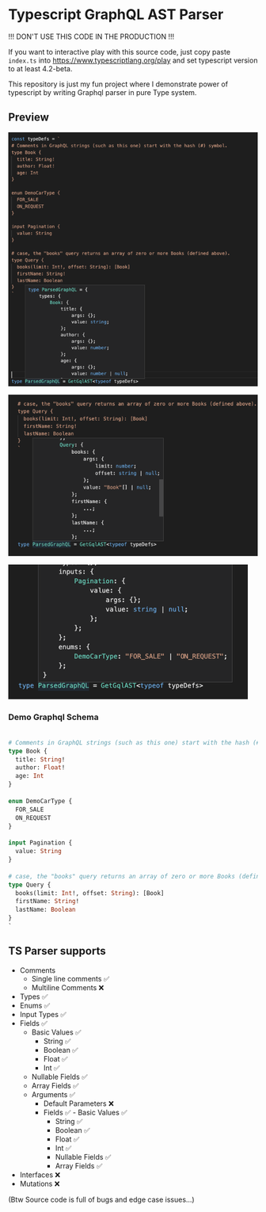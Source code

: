 # Typescript GraphQL AST Parser

!!! DON'T USE THIS CODE IN THE PRODUCTION !!! 


If you want to interactive play with this source code, just copy paste `index.ts` into https://www.typescriptlang.org/play and set typescript version to at least 4.2-beta.


This repository is just my fun project where I demonstrate power of typescript by writing Graphql parser in pure Type system.

## Preview


![Parser preview](/docs/screenshot-1.png)

![Parser preview](/docs/screenshot-2.png)

![Parser preview](/docs/screenshot-3.png)


### Demo Graphql Schema
```graphql

# Comments in GraphQL strings (such as this one) start with the hash (#) symbol.
type Book {
  title: String!
  author: Float!
  age: Int
}

enum DemoCarType {
  FOR_SALE
  ON_REQUEST
}

input Pagination {
  value: String
}

# case, the "books" query returns an array of zero or more Books (defined above).
type Query {
  books(limit: Int!, offset: String): [Book]
  firstName: String!
  lastName: Boolean
}
`
```

## TS Parser supports

- Comments
  - Single line comments ✅
  - Multiline Comments ❌
- Types ✅
- Enums ✅
- Input Types ✅
- Fields ✅
  - Basic Values ✅
    - String ✅
    - Boolean ✅
    - Float ✅
    - Int ✅
  - Nullable Fields ✅
  - Array Fields ✅
  - Arguments ✅
    - Default Parameters ❌
    - Fields ✅ - Basic Values ✅
        - String ✅
        - Boolean ✅
        - Float ✅
        - Int ✅
      - Nullable Fields ✅
      - Array Fields ✅
- Interfaces ❌
- Mutations ❌
    
(Btw Source code is full of bugs and edge case issues...)